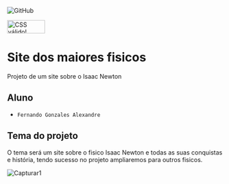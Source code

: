 ![GitHub](https://img.shields.io/github/license/Fernando1403/2emib-ac1)
<p>
<a href="http://jigsaw.w3.org/css-validator/check/referer">
    <img style="border:0;width:88px;height:31px"
        src="http://jigsaw.w3.org/css-validator/images/vcss-blue"
        alt="CSS válido!" />
    </a>
</p>

# Site dos maiores fisicos
Projeto de um site sobre o Isaac Newton
## Aluno
- ` Fernando Gonzales Alexandre `

## Tema do projeto
O tema será um site sobre o fisico Isaac Newton e todas as suas conquistas e história, tendo sucesso no projeto ampliaremos para outros fisicos.

![Capturar1](https://user-images.githubusercontent.com/84139372/203539105-227620b8-2aaa-4b60-bef0-1e5d090367cb.JPG)

